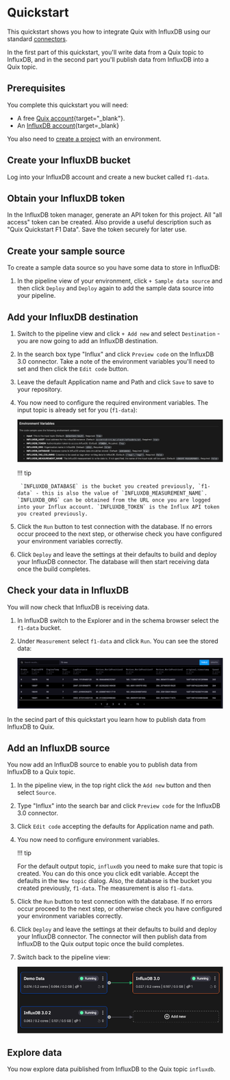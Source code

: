 # Quickstart

This quickstart shows you how to integrate Quix with InfluxDB using our standard [connectors](../../connectors/index.md).

In the first part of this quickstart, you'll write data from a Quix topic to InfluxDB, and in the second part you'll publish data from InfluxDB into a Quix topic.

## Prerequisites

You complete this quickstart you will need:

* A free [Quix account](https://portal.platform.quix.ai/self-sign-up){target="_blank"}.
* An [InfluxDB account](https://www.influxdata.com/products/influxdb-cloud/serverless/){target=_blank}

You also need to [create a project](../../create/create-project.md) with an environment.

## Create your InfluxDB bucket

Log into your InfluxDB account and create a new bucket called `f1-data`.

## Obtain your InfluxDB token

In the InfluxDB token manager, generate an API token for this project. All "all access" token can be created. Also provide a useful description such as "Quix Quickstart F1 Data". Save the token securely for later use.

## Create your sample source

To create a sample data source so you have some data to store in InfluxDB:

1. In the pipeline view of your environment, click `+ Sample data source` and then click `Deploy` and `Deploy` again to add the sample data source into your pipeline.

## Add your InfluxDB destination

1. Switch to the pipeline view and click `+ Add new` and select `Destination` - you are now going to add an InfluxDB destination.

2. In the search box type "Influx" and click `Preview code` on the InfluxDB 3.0 connector. Take a note of the environment variables you'll need to set and then click the `Edit code` button.

3. Leave the default Application name and Path and click `Save` to save to your repository.

4. You now need to configure the required environment variables. The input topic is already set for you (`f1-data`):

    ![InfluxDB environment variables](../../images/integrations/influxdb-environment-variables.png)

    !!! tip

        `INFLUXDB_DATABASE` is the bucket you created previously, `f1-data` - this is also the value of `INFLUXDB_MEASUREMENT_NAME`. `INFLUXDB_ORG` can be obtained from the URL once you are logged into your Influx account. `INFLUXDB_TOKEN` is the Influx API token you created previously.

5. Click the `Run` button to test connection with the database. If no errors occur proceed to the next step, or otherwise check you have configured your environment variables correctly.

6. Click `Deploy` and leave the settings at their defaults to build and deploy your InfluxDB connector. The database will then start receiving data once the build completes.

## Check your data in InfluxDB

You will now check that InfluxDB is receiving data. 

1. In InfluxDB switch to the Explorer and in the schema browser select the `f1-data` bucket. 

2. Under `Measurement` select `f1-data` and click `Run`. You can see the stored data:

    ![stored data](../../images/integrations/influxdb-f1-data-results.png)

In the secind part of this quickstart you learn how to publish data from InfluxDB to Quix.

## Add an InfluxDB source

You now add an InfluxDB source to enable you to publish data from InfluxDB to a Quix topic.

1. In the pipeline view, in  the top right click the `Add new` button and then select `Source`.

2. Type "Influx" into the search bar and click `Preview code` for the InfluxDB 3.0 connector.

3. Click `Edit code` accepting the defaults for Application name and path.

4. You now need to configure environment variables.

    !!! tip
    
    For the default output topic, `influxdb` you need to make sure that topic is created. You can do this once you click edit variable. Accept the defaults in the `New topic` dialog. Also, the database is the bucket you created previously, `f1-data`. The measurement is also `f1-data`.

5. Click the `Run` button to test connection with the database. If no errors occur proceed to the next step, or otherwise check you have configured your environment variables correctly.

6. Click `Deploy` and leave the settings at their defaults to build and deploy your InfluxDB connector. The connector will then publish data from InfluxDB to the Quix output topic once the build completes.

7. Switch back to the pipeline view:

    ![Pipeline view](../../images/integrations/influxdb-pipeline.png)

## Explore data

You now explore data puiblished from InfluxDB to the Quix topic `influxdb`.










